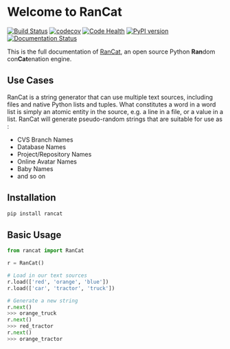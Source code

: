 # Welcome to RanCat
[![Build Status](https://travis-ci.org/mattjegan/rancat.svg?branch=master)](https://travis-ci.org/mattjegan/rancat) [![codecov](https://codecov.io/gh/mattjegan/rancat/branch/master/graph/badge.svg)](https://codecov.io/gh/mattjegan/rancat) [![Code Health](https://landscape.io/github/mattjegan/rancat/master/landscape.svg?style=flat)](https://landscape.io/github/mattjegan/rancat/master)
 [![PyPI version](https://badge.fury.io/py/rancat.svg)](https://badge.fury.io/py/rancat) [![Documentation Status](https://readthedocs.org/projects/rancat/badge/?version=latest)](http://rancat.readthedocs.io/en/latest/?badge=latest)

This is the full documentation of [RanCat](https://github.com/mattjegan/rancat), an open source Python **Ran**dom con**Cat**enation engine.

## Use Cases

RanCat is a string generator that can use multiple text sources, including files and native Python lists and tuples. What constitutes a word in a word list is simply an atomic entity in the source, e.g. a line in a file, or a value in a list. RanCat will generate pseudo-random strings that are suitable for use as :

* CVS Branch Names
* Database Names
* Project/Repository Names
* Online Avatar Names
* Baby Names
* and so on

## Installation

```bash
pip install rancat
```

## Basic Usage

```python
from rancat import RanCat

r = RanCat()

# Load in our text sources
r.load(['red', 'orange', 'blue'])
r.load(['car', 'tractor', 'truck'])

# Generate a new string
r.next()
>>> orange_truck
r.next()
>>> red_tractor
r.next()
>>> orange_tractor
```
